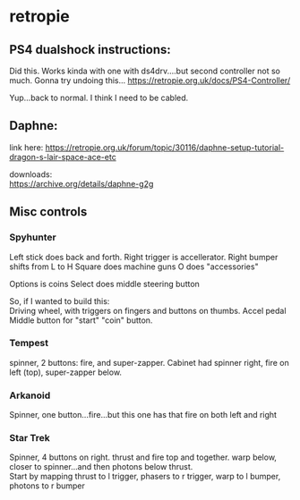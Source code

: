 # retropie

## PS4 dualshock instructions:
Did this.  Works kinda with one with ds4drv....but second controller not so much.  Gonna try undoing this...
https://retropie.org.uk/docs/PS4-Controller/

Yup...back to normal.  I think I need to be cabled.

## Daphne:
link here:
https://retropie.org.uk/forum/topic/30116/daphne-setup-tutorial-dragon-s-lair-space-ace-etc

downloads:  
https://archive.org/details/daphne-g2g


## Misc controls
### Spyhunter
Left stick does back and forth.
Right trigger is accellerator.
Right bumper shifts from L to H
Square does machine guns
O does "accessories"

Options is coins
Select does middle steering button

So, if I wanted to build this:  
Driving wheel, with triggers on fingers and buttons on thumbs.
Accel pedal
Middle button for "start"
"coin" button.

### Tempest
spinner, 2 buttons:  fire, and super-zapper.  Cabinet had spinner right, fire on left (top), super-zapper below.

### Arkanoid
Spinner, one button...fire...but this one has that fire on both left and right

### Star Trek
Spinner, 4 buttons on right.  thrust and fire top and together.  warp below, closer to spinner...and then photons below thrust.  
Start by mapping thrust to l trigger, phasers to r trigger, warp to l bumper, photons to r bumper
